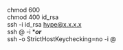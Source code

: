 chmod 600 <ssh key>  
chmod 400 id_rsa  
ssh -i id_rsa hype@x.x.x.x  
ssh <user>@<ip> -i <private key> ****or***  
ssh -o StrictHostKeychecking=no -i <private key> <user>@<ip>